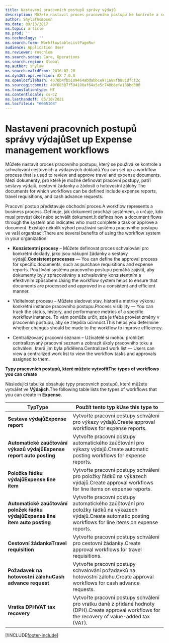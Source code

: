 ```yaml
---
title: Nastavení pracovních postupů správy výdajů
description: Můžete nastavit proces pracovního postupu ke kontrole a schvalování cestovních a výdajových dokladů.
author: ShylaThompson
ms.date: 09/13/2017
ms.topic: article
ms.prod: ''
ms.technology: ''
ms.search.form: WorkflowtableListPageRnr
audience: Application User
ms.reviewer: roschlom
ms.search.scope: Core, Operations
ms.search.region: Global
ms.author: shylaw
ms.search.validFrom: 2016-02-28
ms.dyn365.ops.version: AX 7.0.0
ms.openlocfilehash: 4070b4fb5109464abdabbce971688fb881dfcf2c
ms.sourcegitcommit: 40f68387f594180af64a5e5c748b6efa188bd300
ms.translationtype: HT
ms.contentlocale: cs-CZ
ms.lasthandoff: 05/10/2021
ms.locfileid: "6005108"
---
```

# <a name="set-up-expense-management-workflows"></a><span data-ttu-id="d60c7-103">Nastavení pracovních postupů správy výdajů</span><span class="sxs-lookup"><span data-stu-id="d60c7-103">Set up Expense management workflows</span></span>

<span data-ttu-id="d60c7-104">Můžete nastavit proces pracovního postupu, který se používá ke kontrole a schvalování cestovních a výdajových dokladů.</span><span class="sxs-lookup"><span data-stu-id="d60c7-104">You can set up a workflow process that is used to review and approve travel and expense documents.</span></span> <span data-ttu-id="d60c7-105">Mezi dokumenty, pro které je možné definovat pracovní postupy, patří sestavy výdajů, cestovní žádanky a žádosti o hotovostní zálohy.</span><span class="sxs-lookup"><span data-stu-id="d60c7-105">The documents for which workflows can be defined include expense reports, travel requisitions, and cash advance requests.</span></span>

<span data-ttu-id="d60c7-106">Pracovní postup představuje obchodní proces.</span><span class="sxs-lookup"><span data-stu-id="d60c7-106">A workflow represents a business process.</span></span> <span data-ttu-id="d60c7-107">Definuje, jak dokument prochází systémem, a určuje, kdo musí provést úkol nebo schválit dokument.</span><span class="sxs-lookup"><span data-stu-id="d60c7-107">It defines how a document flows through the system and indicates who must complete a task or approve a document.</span></span> <span data-ttu-id="d60c7-108">Existuje několik výhod používání systému pracovního postupu ve vaší organizaci:</span><span class="sxs-lookup"><span data-stu-id="d60c7-108">There are several benefits of using the workflow system in your organization:</span></span>

-   <span data-ttu-id="d60c7-109">**Konzistentní procesy** – Můžete definovat proces schvalování pro konkrétní doklady, jako jsou nákupní žádanky a sestavy výdajů.</span><span class="sxs-lookup"><span data-stu-id="d60c7-109">**Consistent processes** — You can define the approval process for specific documents, such as purchase requisitions and expense reports.</span></span> <span data-ttu-id="d60c7-110">Používání systému pracovního postupu pomáhá zajistit, aby dokumenty byly zpracovávány a schvalovány konzistentním a efektivním způsobem.</span><span class="sxs-lookup"><span data-stu-id="d60c7-110">Using the workflow system helps to ensure that documents are processed and approved in a consistent and efficient manner.</span></span>

-   <span data-ttu-id="d60c7-111">Viditelnost procesu – Můžete sledovat stav, historii a metriky výkonu konkrétní instance pracovního postupu.</span><span class="sxs-lookup"><span data-stu-id="d60c7-111">Process visibility — You can track the status, history, and performance metrics of a specific workflow instance.</span></span> <span data-ttu-id="d60c7-112">To vám pomůže určit, zda je třeba provést změny v pracovním postupu, aby se zlepšila účinnost.</span><span class="sxs-lookup"><span data-stu-id="d60c7-112">This helps you determine whether changes should be made to the workflow to improve efficiency.</span></span>

-   <span data-ttu-id="d60c7-113">Centralizovaný pracovní seznam – Uživatelé si mohou prohlížet centralizovaný pracovní seznam a zobrazit úkoly pracovního toku a schválení, která jim byla přidělena.</span><span class="sxs-lookup"><span data-stu-id="d60c7-113">Centralized work list — Users can view a centralized work list to view the workflow tasks and approvals assigned to them.</span></span> 

<span data-ttu-id="d60c7-114">**Typy pracovních postupů, které můžete vytvořit**</span><span class="sxs-lookup"><span data-stu-id="d60c7-114">**The types of workflows you can create**</span></span>

<span data-ttu-id="d60c7-115">Následující tabulka obsahuje typy pracovních postupů, které můžete vytvářet ve **Výdajích**.</span><span class="sxs-lookup"><span data-stu-id="d60c7-115">The following table lists the types of workflows that you can create in **Expense**.</span></span>


|              <span data-ttu-id="d60c7-116"><strong>Typ</strong></span><span class="sxs-lookup"><span data-stu-id="d60c7-116"><strong>Type</strong></span></span>              |                   <span data-ttu-id="d60c7-117"><strong>Použít tento typ k</strong></span><span class="sxs-lookup"><span data-stu-id="d60c7-117"><strong>Use this type to</strong></span></span>                   |
|-------------------------------------------------|-----------------------------------------------------------------------|
|         <span data-ttu-id="d60c7-118"><strong>Sestava výdajů</strong></span><span class="sxs-lookup"><span data-stu-id="d60c7-118"><strong>Expense report</strong></span></span>         |            <span data-ttu-id="d60c7-119">Vytvořte pracovní postupy schválení pro výkazy výdajů.</span><span class="sxs-lookup"><span data-stu-id="d60c7-119">Create approval workflows for expense reports.</span></span>             |
|  <span data-ttu-id="d60c7-120"><strong>Automatické zaúčtování výkazů výdajů</strong></span><span class="sxs-lookup"><span data-stu-id="d60c7-120"><strong>Expense report auto posting</strong></span></span>   |        <span data-ttu-id="d60c7-121">Vytvořte pracovní postupy automatického zaúčtování pro výkazy výdajů.</span><span class="sxs-lookup"><span data-stu-id="d60c7-121">Create automatic posting workflows for expense reports.</span></span>        |
|       <span data-ttu-id="d60c7-122"><strong>Položka řádku výdajů</strong></span><span class="sxs-lookup"><span data-stu-id="d60c7-122"><strong>Expense line item</strong></span></span>        |     <span data-ttu-id="d60c7-123">Vytvořte pracovní postupy schválení pro položky řádků na výkazech výdajů.</span><span class="sxs-lookup"><span data-stu-id="d60c7-123">Create approval workflows for line items on expense reports.</span></span>      |
| <span data-ttu-id="d60c7-124"><strong>Automatické zaúčtování položek řádku výdajů</strong></span><span class="sxs-lookup"><span data-stu-id="d60c7-124"><strong>Expense line item auto posting</strong></span></span> | <span data-ttu-id="d60c7-125">Vytvořte pracovní postupy automatického zaúčtování pro položky řádků na výkazech výdajů.</span><span class="sxs-lookup"><span data-stu-id="d60c7-125">Create automatic posting workflows for line items on expense reports.</span></span> |
|       <span data-ttu-id="d60c7-126"><strong>Cestovní žádanka</strong></span><span class="sxs-lookup"><span data-stu-id="d60c7-126"><strong>Travel requisition</strong></span></span>       |          <span data-ttu-id="d60c7-127">Vytvořte pracovní postupy schválení pro cestovní žádanky.</span><span class="sxs-lookup"><span data-stu-id="d60c7-127">Create approval workflows for travel requisitions.</span></span>           |
|      <span data-ttu-id="d60c7-128"><strong>Požadavek na hotovostní zálohu</strong></span><span class="sxs-lookup"><span data-stu-id="d60c7-128"><strong>Cash advance request</strong></span></span>      |         <span data-ttu-id="d60c7-129">Vytvořte pracovní postupy schvalování požadavků na hotovostní zálohu.</span><span class="sxs-lookup"><span data-stu-id="d60c7-129">Create approval workflows for cash advance requests.</span></span>          |
|        <span data-ttu-id="d60c7-130"><strong>Vratka DPH</strong></span><span class="sxs-lookup"><span data-stu-id="d60c7-130"><strong>VAT tax recovery</strong></span></span>        | <span data-ttu-id="d60c7-131">Vytvořte pracovní postupy schválení pro vratku daně z přidané hodnoty (DPH).</span><span class="sxs-lookup"><span data-stu-id="d60c7-131">Create approval workflows for the recovery of value-added tax (VAT).</span></span>  |



[!INCLUDE[footer-include](../includes/footer-banner.md)]
